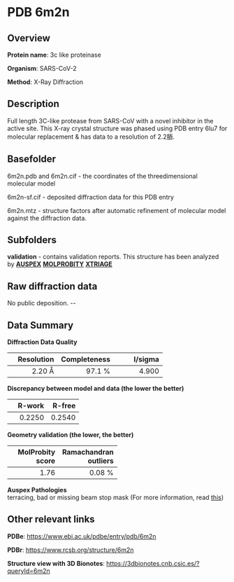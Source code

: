 # PDB 6m2n

## Overview

**Protein name**: 3c like proteinase

**Organism**: SARS-CoV-2

**Method**: X-Ray Diffraction

## Description

Full length 3C-like protease from SARS-CoV with a novel inhibitor in the active site. This X-ray crystal structure was phased using PDB entry 6lu7 for molecular replacement & has data to a resolution of 2.2脜.

## Basefolder

6m2n.pdb and 6m2n.cif - the coordinates of the threedimensional molecular model

6m2n-sf.cif - deposited diffraction data for this PDB entry

6m2n.mtz - structure factors after automatic refinement of molecular model against the diffraction data.

## Subfolders





**validation** - contains validation reports. This structure has been analyzed by [**AUSPEX**](https://github.com/thorn-lab/coronavirus_structural_task_force/tree/master/pdb/3c_like_proteinase/SARS-CoV-2/6m2n/validation/auspex)  [**MOLPROBITY**](https://github.com/thorn-lab/coronavirus_structural_task_force/tree/master/pdb/3c_like_proteinase/SARS-CoV-2/6m2n/validation/molprobity) [**XTRIAGE**](https://github.com/thorn-lab/coronavirus_structural_task_force/blob/master/pdb/3c_like_proteinase/SARS-CoV-2/6m2n/validation/Xtriage_output.log)  



## Raw diffraction data

No public deposition. --<br> 

## Data Summary
**Diffraction Data Quality**

|   | Resolution | Completeness| I/sigma |
|---|-------------:|----------------:|--------------:|
|   |2.20 Å|97.1  %|<img width=50/>4.900|

**Discrepancy between model and data (the lower the better)**

|   | **R-work**| **R-free**   
|---|-------------:|----------------:|           
||  0.2250|  0.2540|

**Geometry validation (the lower, the better)**

|   |**MolProbity<br>score**| **Ramachandran<br>outliers** 
|---|-------------:|----------------:|
||  1.76|  0.08 %|

**Auspex Pathologies**<br> terracing, bad or missing beam stop mask (For more information, read [this](https://github.com/thorn-lab/coronavirus_structural_task_force/blob/master/pdb/3c_like_proteinase/SARS-CoV-2/6m2n/validation/auspex/6m2n_auspex_comments.txt))

 



## Other relevant links 
**PDBe**:  https://www.ebi.ac.uk/pdbe/entry/pdb/6m2n
 
**PDBr**: https://www.rcsb.org/structure/6m2n 

**Structure view with 3D Bionotes**: https://3dbionotes.cnb.csic.es/?queryId=6m2n

